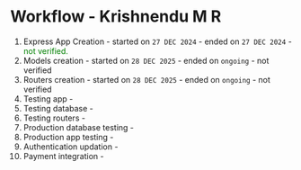 # Workflow - Krishnendu M R
1. Express App Creation - started on ```27 DEC 2024``` - ended on ```27 DEC 2024``` - <span style="color:green;">not verified.</span>
2. Models creation - started on ```28 DEC 2025``` - ended on ``` ongoing ``` - not verified
3. Routers creation - started on ```28 DEC 2025``` - ended on ```ongoing``` - not verified
4. Testing app - 
5. Testing database - 
6. Testing routers - 
7. Production database testing - 
8. Production app testing - 
9. Authentication updation -
10. Payment integration - 